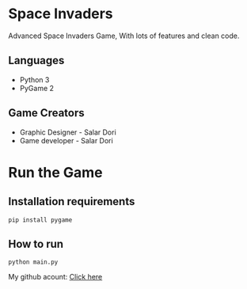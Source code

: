 # Space Invaders


Advanced Space Invaders Game, With lots of features and clean code.


## Languages

- Python 3
- PyGame 2



## Game Creators

- Graphic Designer - Salar Dori
- Game developer - Salar Dori

# Run the Game

## Installation requirements
```
pip install pygame
```

## How to run

```
python main.py
```


My github acount: [Click here](https://github.com/developer-py/)
